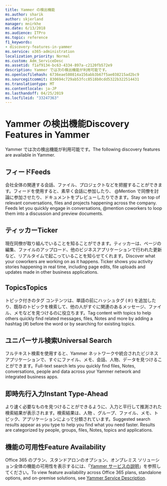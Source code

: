 ```yaml
---
title: Yammer の検出機能
ms.author: sharik
author: skjerland
manager: mnirkhe
ms.date: 6/13/2018
ms.audience: ITPro
ms.topic: reference
f1_keywords:
- discovery-features-in-yammer
ms.service: o365-administration
localization_priority: Normal
ms.custom: Adm_ServiceDesc
ms.assetid: f1af9134-bc63-4334-897a-c2120fb572e9
description: Yammer では次の検出機能が利用可能です。
ms.openlocfilehash: 6736eae580814a156abb3b67f5ae038215ad2bc9
ms.sourcegitcommit: 830694c729ab53fcc8518b0cdd5322b322514431
ms.translationtype: MT
ms.contentlocale: ja-JP
ms.lasthandoff: 04/25/2019
ms.locfileid: "33247363"
---
```

# <a name="discovery-features-in-yammer"></a><span data-ttu-id="78e27-103">Yammer の検出機能</span><span class="sxs-lookup"><span data-stu-id="78e27-103">Discovery Features in Yammer</span></span>

<span data-ttu-id="78e27-104">Yammer では次の検出機能が利用可能です。</span><span class="sxs-lookup"><span data-stu-id="78e27-104">The following discovery features are available in Yammer.</span></span>
  
## <a name="feeds"></a><span data-ttu-id="78e27-105">フィード</span><span class="sxs-lookup"><span data-stu-id="78e27-105">Feeds</span></span>
<span data-ttu-id="78e27-106"><a name="bkmk_Feeds"> </a></span><span class="sxs-lookup"><span data-stu-id="78e27-106"></span></span>

<span data-ttu-id="78e27-p101">会社全体の関連する会話、ファイル、プロジェクトなどを把握することができます。フィードを使用すると、素早く会話に参加したり、 @Mention で同僚を討論に参加させたり、ドキュメントをプレビューしたりできます。</span><span class="sxs-lookup"><span data-stu-id="78e27-p101">Stay on top of relevant conversations, files and projects happening across the company. Feeds let you quickly engage in conversations, @mention coworkers to loop them into a discussion and preview documents.</span></span>
  
## <a name="ticker"></a><span data-ttu-id="78e27-109">ティッカー</span><span class="sxs-lookup"><span data-stu-id="78e27-109">Ticker</span></span>
<span data-ttu-id="78e27-110"><a name="bkmk_Ticker"> </a></span><span class="sxs-lookup"><span data-stu-id="78e27-110"></span></span>

<span data-ttu-id="78e27-p102">現在同僚が取り組んでいることを知ることができます。ティッカーは、ページの編集、ファイルのアップロード、他のビジネスアプリケーションで行われた更新など、リアルタイムで起こっていることを知らせてくれます。</span><span class="sxs-lookup"><span data-stu-id="78e27-p102">Discover what your coworkers are working on as it happens. Ticker shows you activity stories happening in real time, including page edits, file uploads and updates made in other business applications.</span></span>
  
## <a name="topics"></a><span data-ttu-id="78e27-113">Topics</span><span class="sxs-lookup"><span data-stu-id="78e27-113">Topics</span></span>
<span data-ttu-id="78e27-114"><a name="bkmk_Topics"> </a></span><span class="sxs-lookup"><span data-stu-id="78e27-114"></span></span>

<span data-ttu-id="78e27-115">トピック付きのタグ コンテンツは、単語の前にハッシュタグ (＃) を追加したり、既存のトピックを検索して、他の人がすぐに関連のあるメッセージ、ファイル、メモなどを見つけるのに役立ちます。</span><span class="sxs-lookup"><span data-stu-id="78e27-115">Tag content with topics to help others quickly find related messages, files, Notes and more by adding a hashtag (#) before the word or by searching for existing topics.</span></span>
  
## <a name="universal-search"></a><span data-ttu-id="78e27-116">ユニバーサル検索</span><span class="sxs-lookup"><span data-stu-id="78e27-116">Universal Search</span></span>
<span data-ttu-id="78e27-117"><a name="bkmk_UniversalSearch"> </a></span><span class="sxs-lookup"><span data-stu-id="78e27-117"></span></span>

<span data-ttu-id="78e27-118">フルテキスト検索を使用すると、Yammer ネットワークや統合されたビジネス アプリケーションで、すぐにファイル、メモ、会話、人物、データを見つけることができます。</span><span class="sxs-lookup"><span data-stu-id="78e27-118">Full-text search lets you quickly find files, Notes, conversations, people and data across your Yammer network and integrated business apps.</span></span>
  
## <a name="instant-type-ahead"></a><span data-ttu-id="78e27-119">即時先行入力</span><span class="sxs-lookup"><span data-stu-id="78e27-119">Instant Type-Ahead</span></span>
<span data-ttu-id="78e27-120"><a name="bkmk_InstantTypeAhead"> </a></span><span class="sxs-lookup"><span data-stu-id="78e27-120"></span></span>

<span data-ttu-id="78e27-p103">より速く必要なものを見つけることができるように、入力と平行して推測された検索結果が表示されます。検索結果は、人物 、グループ、ファイル、メモ、トピック、アプリケーションによって分類されています。</span><span class="sxs-lookup"><span data-stu-id="78e27-p103">Suggested search results appear as you type to help you find what you need faster. Results are categorized by people, groups, files, Notes, topics and applications.</span></span>
  
## <a name="feature-availability"></a><span data-ttu-id="78e27-123">機能の可用性</span><span class="sxs-lookup"><span data-stu-id="78e27-123">Feature Availability</span></span>
<span data-ttu-id="78e27-124"><a name="bkmk_InstantTypeAhead"> </a></span><span class="sxs-lookup"><span data-stu-id="78e27-124"></span></span>

<span data-ttu-id="78e27-125">Office 365 のプラン、スタンドアロンのオプション、オンプレミス ソリューション全体の機能の可用性を表示するには、「[Yammer サービスの説明](yammer-service-description.md)」を参照してください。</span><span class="sxs-lookup"><span data-stu-id="78e27-125">To view feature availability across Office 365 plans, standalone options, and on-premise solutions, see [Yammer Service Description](yammer-service-description.md).</span></span>
  
  
